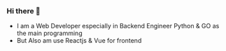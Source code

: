 ### Hi there 👋
- I am a Web Developer especially in Backend Engineer  Python & GO  as the main programming
- But Also am use Reactjs & Vue for frontend
